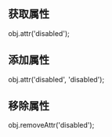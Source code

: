 ## 获取属性

obj.attr('disabled');

## 添加属性

obj.attr('disabled', 'disabled');

## 移除属性

obj.removeAttr('disabled');

